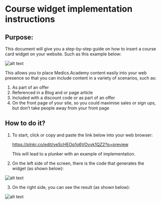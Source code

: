 # Course widget implementation instructions

## Purpose:
This document will give you a step-by-step guide on how to insert a course card widget on your website. Such as this example below:


![alt text](http://i64.tinypic.com/fu3o7l.png)


This allows you to place Medics.Academy content easily into your web presence so that you can include content in a variety of scenarios, such as:

   1) As part of an offer
   2) Referenced in a Blog and or page article
   3) Included with a discount code or as part of an offer
   4) On the front page of your site, so you could maximise sales or sign ups, but don’t take people away from your front page


## How to do it?

1) To start, click or copy and paste the link below into your web browser: 

   https://plnkr.co/edit/veScHEOq1o6VOvvk1QZ2?p=preview

   This will lead to a plunker with an example of implementation. 

2) On the left side of the screen, there is the code that generates the widget (as shown below):

![alt text](http://i64.tinypic.com/rlb8zd.png)

3) On the right side, you can see the result (as shown below):

![alt text](http://i67.tinypic.com/2iuswb4.png)
